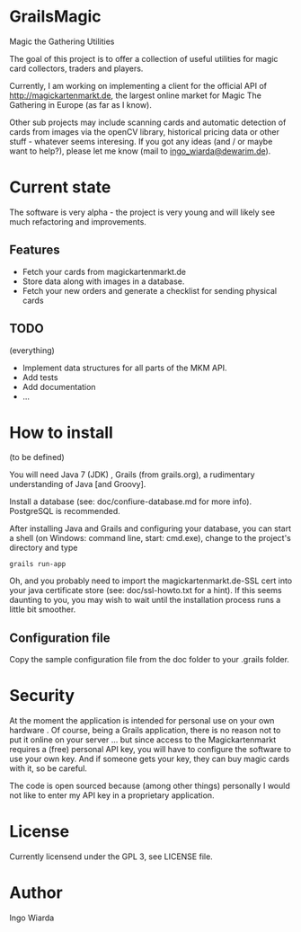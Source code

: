GrailsMagic
===========

Magic the Gathering Utilities

The goal of this project is to offer a collection of useful utilities for magic card collectors, traders and players.

Currently, I am working on implementing a client for the official API of http://magickartenmarkt.de, the largest online market for Magic The Gathering in Europe (as far as I know).

Other sub projects may include scanning cards and automatic detection of cards from images via the openCV library, historical pricing data or other stuff - whatever seems interesing. If you got any ideas (and / or maybe want to help?), please let me know (mail to ingo_wiarda@dewarim.de).

# Current state

The software is very alpha - the project is very young and will likely see much refactoring and improvements.

## Features

* Fetch your cards from magickartenmarkt.de
* Store data along with images in a database.
* Fetch your new orders and generate a checklist for sending physical cards

## TODO

(everything)

* Implement data structures for all parts of the MKM API.
* Add tests
* Add documentation
* ...

# How to install

(to be defined)

You will need Java 7 (JDK) , Grails (from grails.org), a rudimentary understanding of Java [and Groovy].

Install a database (see: doc/confiure-database.md for more info). PostgreSQL is recommended.

After installing Java and Grails and configuring your database, you can start a shell (on Windows: command line, start: cmd.exe), change to the project's directory and type 

	grails run-app

Oh, and you probably need to import the magickartenmarkt.de-SSL cert into your java certificate store (see: doc/ssl-howto.txt for a hint). If this seems daunting to you, you may wish to wait until the installation process runs a little bit smoother.

## Configuration file

Copy the sample configuration file from the doc folder to your .grails folder.

# Security

At the moment the application is intended for personal use on your own hardware . Of course, being a Grails application, there is no reason not to put it online on your server ... but since access to the Magickartenmarkt requires a (free) personal API key, you will have to configure the software to use your own key. And if someone gets your key, they can buy magic cards with it, so be careful.

The code is open sourced because (among other things) personally I would not like to enter my API key in a proprietary application.

# License

Currently licensend under the GPL 3, see LICENSE file.

# Author

Ingo Wiarda
